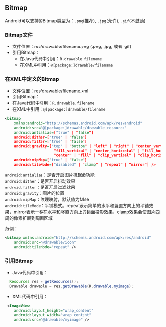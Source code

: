 ## Bitmap
Android可以支持的Bitmap类型为：`.png`(推荐), `.jpg`(允许), `.gif`(不鼓励)

### Bitmap文件
* 文件位置：res/drawable/filename.png (.png, .jpg, 或者 .gif)
* 引用Bitmap：
  * 在Java代码中引用：`R.drawable.filename`
  * 在XML中引用：`@[package:]drawable/filename`

### 在XML中定义的Bitmap
* 文件位置：res/drawable/filename.xml
* 引用Bitmap：
 * 在Java代码中引用：`R.drawable.filename`
 * 在XML中引用：`@[package:]drawable/filename`
  
``` xml
<bitmap
    xmlns:android="http://schemas.android.com/apk/res/android"
    android:src="@[package:]drawable/drawable_resource"
    android:antialias=["true" | "false"]
    android:dither=["true" | "false"]
    android:filter=["true" | "false"]
    android:gravity=["top" | "bottom" | "left" | "right" | "center_vertical" |
                      "fill_vertical" | "center_horizontal" | "fill_horizontal" |
                      "center" | "fill" | "clip_vertical" | "clip_horizontal"]
    android:mipMap=["true" | "false"]
    android:tileMode=["disabled" | "clamp" | "repeat" | "mirror"] />
```

`android:antialias`：是否开启图片抗锯齿功能<br>
`android:dither`：是否开启抖动效果<br>
`android:filter`：是否开启过滤效果<br>
`android:gravity`：图片的位置<br>
`android:mipMap`：纹理映射，默认值为false<br>
`android:tileMode`：平铺模式。repeat表示简单的水平和竖直方向上的平铺效果，mirror表示一种在水平和竖直方向上的镜面投影效果，clamp效果会使图片四周的像素扩展到周围区域

范例：
``` xml
<bitmap xmlns:android="http://schemas.android.com/apk/res/android"
    android:src="@drawable/icon"
    android:tileMode="repeat" />
```
 
### 引用Bitmap
* Java代码中引用：
``` java
  Resources res = getResources();
  Drawable drawable = res.getDrawable(R.drawable.myimage);
```
  
* XML代码中引用：
``` xml
 <ImageView
    android:layout_height="wrap_content"
    android:layout_width="wrap_content"
    android:src="@drawable/myimage" />
```
  
